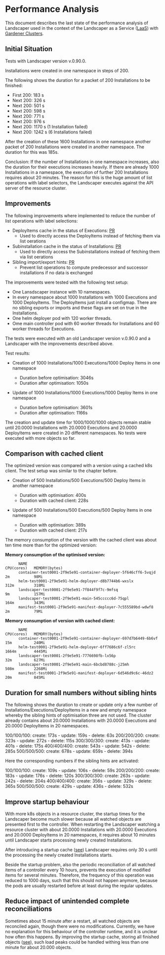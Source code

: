 # Performance Analysis

This document describes the last state of the performance analysis of Landscaper used in the context
of the Landscaper as a Service ([LaaS](https://github.com/gardener/landscaper-service)) with
[Gardener Clusters](https://github.com/gardener/gardener). 

## Initial Situation

Tests with Landscaper version v.0.90.0.

Installations were created in one namespace in steps of 200. 

The following shows the duration for a packet of 200 Installations to be finished:

- First 200:   183 s
- Next  200:   326 s
- Next  200:   501 s
- Next  200:   598 s
- Next  200:   771 s
- Next  200:   976 s
- Next  200:   1170 s (1 Installation failed)
- Next  200:   1242 s (6 Installations failed)

After the creation of these 1600 Installations in one namespace another packet of 200 Installations were created in 
another namespace. The duration for this was 185s.

Conclusion: If the number of Installations in one namespace increases, also the duration for their executions increases 
heavily. If there are already 1000 Installations in a namespace, the execution of further 200 Installations requires about 
20 minutes. The reason for this is the huge amount of list operations with label selectors, the Landscaper executes against 
the API server of the resource cluster. 

## Improvements

The following improvements where implemented to reduce the number of list operations with label selections:

- DeployItems cache in the status of Executions: [PR](https://github.com/gardener/landscaper/pull/935)
  - Used to directly access the DeployItems instead of fetching them via list oerations 
- Subinstallation cache in the status of Installations: [PR](https://github.com/gardener/landscaper/pull/936)
  - Used to directly access the Subinstallations instead of fetching them via list oerations
- Sibling import/export hints: [PR](https://github.com/gardener/landscaper/pull/937)
  - Prevent list operations to compute predecessor and successor installations if no data is exchanged   

The improvements were tested with the following test setup:

- One Lansdscaper instance with 10 namespaces. 
- In every namespace about 1000 Installations with 1000 Executions and 1000 DeployItems. The DeployItems just
  install a configmap. There are no sibling exports or imports and these flags are set on true in the Installations.
- One helm deployer pod with 120 worker threads. 
- Ome main controller pod with 60 worker threads for Installations and 60 worker threads for Executions.

The tests were executed with an old Landscaper version v.0.90.0 and a Landscaper with the improvements described above.

Test results: 

- Creation of 1000 Installations/1000 Executions/1000 Deploy Items in one namespace
    - Duration before optimisation: 3046s
    - Duration after optimisation:  1050s

- Update of 1000 Installations/1000 Executions/1000 Deploy Items in one namespace
    - Duration before optimisation: 3601s
    - Duration after optimisation:  1166s

The creation and update time for 1000/1000/1000 objects remain stable until 20.0000 Installations with 20.0000 Executions 
and 20.0000 DeployItems were created in 20 different namespaces. No tests were executed with more objects so far.

## Comparison with cached client

The optimized version was compared with a version using a cached k8s client. The test setup was similar to the chapter
before.

- Creation of 500 Installations/500 Executions/500 Deploy Items in another namespace
  - Duration with optimisation: 400s
  - Duration with cached client: 228s

- Update of 500 Installations/500 Executions/500 Deploy Items in one namespace
  - Duration with optimisation: 389s
  - Duration with cached client: 217s

The memory consumption of the version with the cached client was about ten time more than for the optimized version:


**Memory consumption of the optimised version:**

```
      NAME                                                             CPU(cores)   MEMORY(bytes)   
      container-test0001-2f9e5e91-container-deployer-5f646cff6-5vqjd   2m           98Mi            
      helm-test0001-2f9e5e91-helm-deployer-d8b7744b6-wxslx             312m         318Mi           
      landscaper-test0001-2f9e5e91-7f844f9f7c-9mfsq                    9m           157Mi           
      landscaper-test0001-2f9e5e91-main-545ccccc6d-75qpl               164m         343Mi           
      manifest-test0001-2f9e5e91-manifest-deployer-7c555589bd-wdwf8    2m           79Mi 
```

**Memory consumption of version with cached client:**

```
      NAME                                                              CPU(cores)   MEMORY(bytes)   
      container-test0001-2f9e5e91-container-deployer-697d7b6449-6b6vf   15m          240Mi           
      helm-test0001-2f9e5e91-helm-deployer-6ff7686c6f-zl5rc             1664m        4445Mi          
      landscaper-test0001-2f9e5e91-7776698fb-lx56p                      32m          627Mi           
      landscaper-test0001-2f9e5e91-main-6bcbd8788c-j25mh                508m         2268Mi          
      manifest-test0001-2f9e5e91-manifest-deployer-6d546d9c6c-46dz2     20m          845Mi   
```

## Duration for small numbers without sibling hints

The following shows the duration to create or update only a few number of Installations/Executions/DeployItems in a new 
and empty namespace whereby the sibling hints of optimisation three are not used. The cluster already contains about 
20.0000 Installations with 20.0000 Executions and 20.0000 DeployItems in 20 namespaces. 

100/100/100: create: 173s - update: 159s - delete: 63s
200/200/200: create: 323s - update: 272s - delete: 115s
300/300/300: create: 413s - update: 401s - delete: 175s
400/400/400: create: 543s - update: 542s - delete: 285s
500/500/500: create: 678s - update: 659s - delete: 394s

Here the corresponding numbers if the sibling hints are activated:

100/100/100: create: 109s - update: 106s - delete: 59s
200/200/200: create: 183s - update: 176s - delete: 120s
300/300/300: create: 263s - update: 242s - delete: 204s
400/400/400: create: 356s - update: 329s - delete: 365s
500/500/500: create: 429s - update: 436s - delete: 532s


## Improve startup behaviour

With more k8s objects in a resource cluster, the startup times for the Landscaper become much slower because all watched
objects are presented first to the controller. When restarting the Landscaper watching a resource cluster with about 
20.0000 Installations with 20.0000 Executions and 20.0000 DeployItems in 20 namespaces, it requires about 10 minutes 
until Landscaper starts processing newly created Installations.

After introducing a startup cache ([see](https://github.com/gardener/landscaper/pull/948)) Landscaper requires only 30 s 
until the processing the newly created Installations starts.

Beside the startup problem, also the periodic reconciliation of all watched items of a controller every 10 hours, prevents
the execution of modified items for several minutes. Therefore, the frequency of this operation was reduced to 1000
days, such that this should not happen anymore, because the pods are usually restarted before at least during the regular 
updates.

## Reduce impact of unintended complete reconciliations

Sometimes about 15 minute after a restart, all watched objects are reconciled again, though there were no modifications.
Currently, we have no explanation for this behaviour of the controller runtime, and it is unclear how often this happens. 
By improving the startup cache, storing all finished objects ([see](https://github.com/gardener/landscaper/pull/953)), 
such load peaks could be handled withing less than one minute for about 20.000 objects. 









